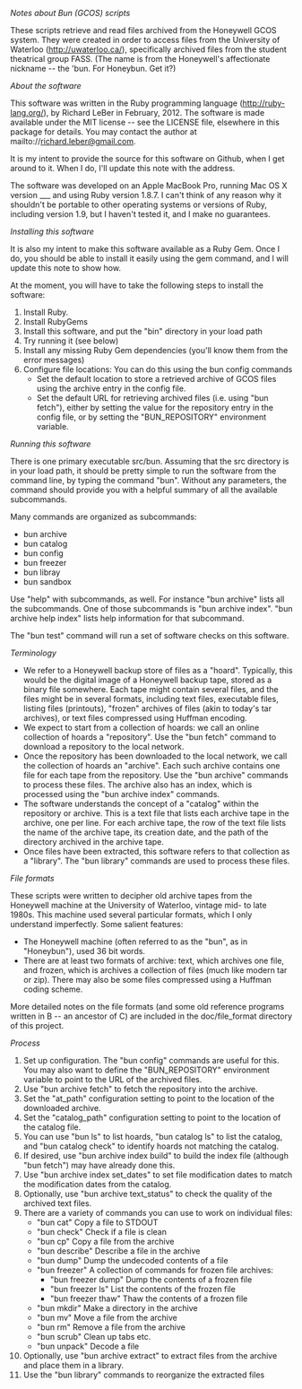_Notes about Bun (GCOS) scripts_

These scripts retrieve and read files archived from the Honeywell GCOS system. They were created in order
to access files from the University of Waterloo (http://uwaterloo.ca/), specifically archived files from the
student theatrical group FASS. (The name is from the Honeywell's affectionate nickname -- the 'bun. For
Honeybun. Get it?)

_About the software_

This software was written in the Ruby programming language (http://ruby-lang.org/), by Richard LeBer in 
February, 2012. The software is made available under the MIT license -- see the LICENSE file, elsewhere
in this package for details. You may contact the author at mailto://richard.leber@gmail.com.

It is my intent to provide the source for this software on Github, when I get around to it. When I do,
I'll update this note with the address.

The software was developed on an Apple MacBook Pro, running Mac OS X version ___ and using Ruby version
1.8.7. I can't think of any reason why it shouldn't be portable to other operating systems or versions
of Ruby, including version 1.9, but I haven't tested it, and I make no guarantees.

_Installing this software_

It is also my intent to make this software available as a Ruby Gem. Once I do, you should be able to install
it easily using the gem command, and I will update this note to show how.

At the moment, you will have to take the following steps to install the software:

1. Install Ruby.
2. Install RubyGems
3. Install this software, and put the "bin" directory in your load path
4. Try running it (see below)
5. Install any missing Ruby Gem dependencies (you'll know them from the error messages)
6. Configure file locations: You can do this using the bun config commands
   - Set the default location to store a retrieved archive of GCOS files using the archive entry in the config file.
   - Set the default URL for retrieving archived files (i.e. using "bun fetch"), either by setting the value
     for the repository entry in the config file, or by setting the "BUN_REPOSITORY" environment variable.

_Running this software_

There is one primary executable src/bun. Assuming that the src directory is in your load path, it should
be pretty simple to run the software from the command line, by typing the command "bun". Without any
parameters, the command should provide you with a helpful summary of all the available subcommands.

Many commands are organized as subcommands:
- bun archive
- bun catalog
- bun config
- bun freezer
- bun libray
- bun sandbox

Use "help" with subcommands, as well. For instance "bun archive" lists all the subcommands. One of those 
subcommands is "bun archive index". "bun archive help index" lists help information for that subcommand.

The "bun test" command will run a set of software checks on this software.

_Terminology_
- We refer to a Honeywell backup store of files as a "hoard". Typically, this would be the digital image of
  a Honeywell backup tape, stored as a binary file somewhere. Each tape might contain several files, and
  the files might be in several formats, including text files, executable files, listing files (printouts),
  "frozen" archives of files (akin to today's tar archives), or text files compressed using Huffman encoding.
- We expect to start from a collection of hoards: we call an online collection of hoards a "repository". Use
  the "bun fetch" command to download a repository to the local network.
- Once the repository has been downloaded to the local network, we call the collection of hoards an "archive".
  Each such archive contains one file for each tape from the repository. Use the 
  "bun archive" commands to process these files. The archive also has an index, which is processed using the
  "bun archive index" commands.
- The software understands the concept of a "catalog" within the repository or archive. This is a text file
  that lists each archive tape in the archive, one per line. For each archive tape, the row of the text file
  lists the name of the archive tape, its creation date, and the path of the directory archived in the
  archive tape.
- Once files have been extracted, this software refers to that collection as a "library". The "bun library"
  commands are used to process these files.

_File formats_

These scripts were written to decipher old archive tapes from the Honeywell machine at the University of
Waterloo, vintage mid- to late 1980s. This machine used several particular formats, which I only understand
imperfectly. Some salient features:
- The Honeywell machine (often referred to as the "bun", as in "Honeybun"), used 36 bit words.
- There are at least two formats of archive: text, which archives one file, and frozen, which is archives 
  a collection of files (much like modern tar or zip). There may also be some files compressed using a
  Huffman coding scheme.

More detailed notes on the file formats (and some old reference programs written in B -- an ancestor of C)
are included in the doc/file_format directory of this project.

_Process_
1. Set up configuration. The "bun config" commands are useful for this. You may also want to define the 
   "BUN_REPOSITORY" environment variable to point to the URL of the archived files.
2. Use "bun archive fetch" to fetch the repository into the archive.
3. Set the "at_path" configuration setting to point to the location of the downloaded archive.
4. Set the "catalog_path" configuration setting to point to the location of the catalog file.
5. You can use "bun ls" to list hoards, "bun catalog ls" to list the catalog, and "bun catalog check" to
   identify hoards not matching the catalog.
6. If desired, use "bun archive index build" to build the index file (although "bun fetch") may have 
   already done this.
7. Use "bun archive index set_dates" to set file modification dates to match the modification dates from
   the catalog.
8. Optionally, use "bun archive text_status" to check the quality of the archived text files.
9. There are a variety of commands you can use to work on individual files:
   - "bun cat"      Copy a file to STDOUT
   - "bun check"    Check if a file is clean
   - "bun cp"       Copy a file from the archive
   - "bun describe" Describe a file in the archive
   - "bun dump"     Dump the undecoded contents of a file
   - "bun freezer"  A collection of commands for frozen file archives:
     - "bun freezer dump" Dump the contents of a frozen file
     - "bun freezer ls"   List the contents of the frozen file
     - "bun freezer thaw" Thaw the contents of a frozen file
   - "bun mkdir"    Make a directory in the archive
   - "bun mv"       Move a file from the archive
   - "bun rm"       Remove a file from the archive
   - "bun scrub"    Clean up tabs etc.
   - "bun unpack"   Decode a file
10. Optionally, use "bun archive extract" to extract files from the archive and place them in a library.
11. Use the "bun library" commands to reorganize the extracted files

